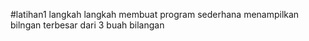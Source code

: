 #latihan1 
langkah langkah membuat program sederhana menampilkan bilngan terbesar dari 3 buah bilangan